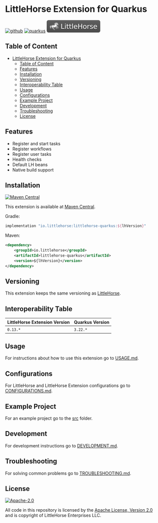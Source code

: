 # LittleHorse Extension for Quarkus

<a href="https://github.com/littlehorse-enterprises/lh-quarkus"><img alt="github" src="https://img.shields.io/badge/GitHub-blue?logo=github&logoColor=white"></a>
<a href="https://quarkus.io/"><img alt="quarkus" src="https://img.shields.io/badge/Quarkus-ff004a?logo=quarkus&logoColor=white"/></a>
<a href="https://littlehorse.io/"><img alt="littlehorse" src="https://raw.githubusercontent.com/littlehorse-enterprises/littlehorse/refs/heads/master/img/badges/gray.svg"/></a>

## Table of Content

<!-- TOC -->
* [LittleHorse Extension for Quarkus](#littlehorse-extension-for-quarkus)
  * [Table of Content](#table-of-content)
  * [Features](#features)
  * [Installation](#installation)
  * [Versioning](#versioning)
  * [Interoperability Table](#interoperability-table)
  * [Usage](#usage)
  * [Configurations](#configurations)
  * [Example Project](#example-project)
  * [Development](#development)
  * [Troubleshooting](#troubleshooting)
  * [License](#license)
<!-- TOC -->

## Features

- Register and start tasks
- Register workflows
- Register user tasks
- Health checks
- Default LH beans
- Native build support

## Installation

<a href="https://central.sonatype.com/artifact/io.littlehorse/littlehorse-quarkus"><img alt="Maven Central" src="https://img.shields.io/maven-central/v/io.littlehorse/littlehorse-quarkus?label=latest"></a>

This extension is available at [Maven Central](https://central.sonatype.com/artifact/io.littlehorse/littlehorse-quarkus).

Gradle:

```groovy
implementation "io.littlehorse:littlehorse-quarkus:${lhVersion}"
```

Maven:

```xml
<dependency>
    <groupId>io.littlehorse</groupId>
    <artifactId>littlehorse-quarkus</artifactId>
    <version>${lhVersion}</version>
</dependency>
```

## Versioning

This extension keeps the same versioning as [LittleHorse](https://github.com/littlehorse-enterprises/littlehorse/releases).

## Interoperability Table

| LittleHorse Extension Version | Quarkus Version |
|-------------------------------|-----------------|
| `0.13.*`                      | `3.22.*`        |

## Usage

For instructions about how to use this extension go to [USAGE.md](USAGE.md).

## Configurations

For LittleHorse and LittleHorse Extension configurations go to [CONFIGURATIONS.md](CONFIGURATIONS.md).

## Example Project

For an example project go to the [src](src) folder.

## Development

For development instructions go to [DEVELOPMENT.md](DEVELOPMENT.md).

## Troubleshooting

For solving common problems go to [TROUBLESHOOTING.md](TROUBLESHOOTING.md).

## License

<a href="https://github.com/littlehorse-enterprises/lh-quarkus/blob/main/LICENSE.md"><img alt="Apache-2.0" src="https://img.shields.io/github/license/littlehorse-enterprises/lh-quarkus?label=covered%20by"></a>

All code in this repository is licensed by the [Apache License, Version 2.0](https://www.apache.org/licenses/LICENSE-2.0) and is copyright of LittleHorse Enterprises LLC.
